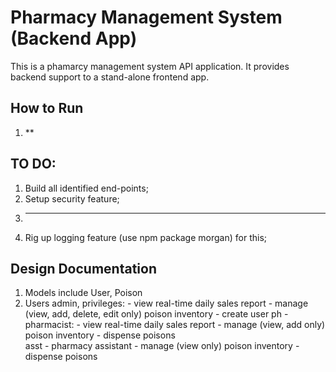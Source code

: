 # Pharmacy Management System (Backend App)
This is a phamarcy management system API application. It provides backend support to a stand-alone frontend app. 


## How to Run
1. **


## TO DO:
1. Build all identified end-points;
2. Setup security feature;
3. *****
4. Rig up logging feature (use npm package morgan) for this;


## Design Documentation
1. Models include User, Poison
2. Users
    admin, privileges:
        - view real-time daily sales report
        - manage (view, add, delete, edit only) poison inventory
        - create user
    ph - pharmacist:
        - view real-time daily sales report
        - manage (view, add only) poison inventory
        - dispense poisons  
    asst - pharmacy assistant 
        - manage (view only) poison inventory
        - dispense poisons 